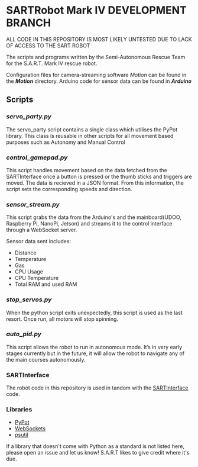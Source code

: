 # SARTRobot Mark IV DEVELOPMENT BRANCH

ALL CODE IN THIS REPOSITORY IS MOST LIKELY UNTESTED DUE TO LACK OF ACCESS TO THE SART ROBOT

The scripts and programs written by the Semi-Autonomous Rescue Team for the S.A.R.T. Mark IV rescue robot.

Configuration files for camera-streaming software _Motion_ can be found in the **_Motion_** directory. Arduino code for sensor data can be found in **_Arduino_**

## Scripts

### _servo_party.py_
The servo_party script contains a single class which utilises the PyPot library. This class is reusable in other scripts for all movement based purposes such as Autonomy and Manual Control

### _control_gamepad.py_
This script handles movement based on the data fetched from the SARTInterface once a button is pressed or the thumb sticks and triggers are moved. The data is recieved in a JSON format. From this information, the script sets the corresponding speeds and direction.

### _sensor_stream.py_
This script grabs the data from the Arduino's and the mainboard(UDOO, Raspberry Pi, NanoPi, Jetson) and streams it to the control interface through a WebSocket server.

Sensor data sent includes:
- Distance
- Temperature
- Gas
- CPU Usage
- CPU Temperature
- Total RAM and used RAM

### _stop_servos.py_
When the python script exits unexpectedly, this script is used as the last resort. Once run, all motors will stop spinning.

### _auto_pid.py_
This script allows the robot to run in autonomous mode. It’s in very early stages currently but in the future, it will allow the robot to navigate any of the main courses autonomously.

### SARTInterface
The robot code in this repository is used in tandom with the [SARTInterface](https://github.com/brucbr/SARTInterface/) code.

### Libraries

- [PyPot](https://github.com/poppy-project/pypot/)
- [WebSockets](https://github.com/aaugustin/websockets)
- [psutil](https://github.com/giampaolo/psutil)

If a library that doesn't come with Python as a standard is not listed here, please open an issue and let us know! S.A.R.T likes to give credit where it's due.
